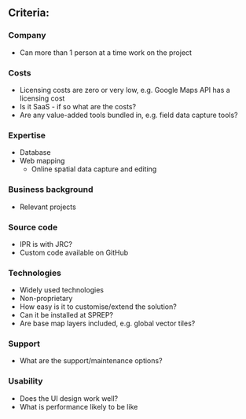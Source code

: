 ## Criteria:  

### Company  
- Can more than 1 person at a time work on the project  

### Costs  
- Licensing costs are zero or very low, e.g. Google Maps API has a licensing cost  
- Is it SaaS - if so what are the costs?  
- Are any value-added tools bundled in, e.g. field data capture tools?  

### Expertise  
- Database  
- Web mapping  
	- Online spatial data capture and editing  

### Business background  
- Relevant projects  

### Source code  
- IPR is with JRC?  
- Custom code available on GitHub  

### Technologies  
- Widely used technologies  
- Non-proprietary  
- How easy is it to customise/extend the solution?  
- Can it be installed at SPREP?  
- Are base map layers included, e.g. global vector tiles?  

### Support  
- What are the support/maintenance options?  

### Usability  
- Does the UI design work well?  
- What is performance likely to be like  
